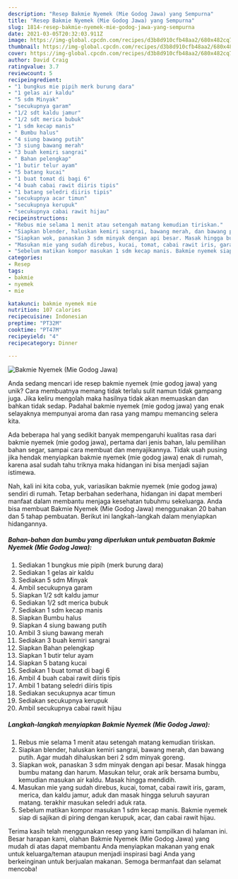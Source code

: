```yaml
---
description: "Resep Bakmie Nyemek (Mie Godog Jawa) yang Sempurna"
title: "Resep Bakmie Nyemek (Mie Godog Jawa) yang Sempurna"
slug: 1814-resep-bakmie-nyemek-mie-godog-jawa-yang-sempurna
date: 2021-03-05T20:32:03.911Z
image: https://img-global.cpcdn.com/recipes/d3b8d910cfb48aa2/680x482cq70/bakmie-nyemek-mie-godog-jawa-foto-resep-utama.jpg
thumbnail: https://img-global.cpcdn.com/recipes/d3b8d910cfb48aa2/680x482cq70/bakmie-nyemek-mie-godog-jawa-foto-resep-utama.jpg
cover: https://img-global.cpcdn.com/recipes/d3b8d910cfb48aa2/680x482cq70/bakmie-nyemek-mie-godog-jawa-foto-resep-utama.jpg
author: David Craig
ratingvalue: 3.7
reviewcount: 5
recipeingredient:
- "1 bungkus mie pipih merk burung dara"
- "1 gelas air kaldu"
- "5 sdm Minyak"
- "secukupnya garam"
- "1/2 sdt kaldu jamur"
- "1/2 sdt merica bubuk"
- "1 sdm kecap manis"
- " Bumbu halus"
- "4 siung bawang putih"
- "3 siung bawang merah"
- "3 buah kemiri sangrai"
- " Bahan pelengkap"
- "1 butir telur ayam"
- "5 batang kucai"
- "1 buat tomat di bagi 6"
- "4 buah cabai rawit diiris tipis"
- "1 batang seledri diiris tipis"
- "secukupnya acar timun"
- "secukupnya kerupuk"
- "secukupnya cabai rawit hijau"
recipeinstructions:
- "Rebus mie selama 1 menit atau setengah matang kemudian tiriskan."
- "Siapkan blender, haluskan kemiri sangrai, bawang merah, dan bawang putih. Agar mudah dihaluskan beri 2 sdm minyak goreng."
- "Siapkan wok, panaskan 3 sdm minyak dengan api besar. Masak hingga bumbu matang dan harum. Masukan telur, orak arik bersama bumbu, kemudian masukan air kaldu. Masak hingga mendidih."
- "Masukan mie yang sudah direbus, kucai, tomat, cabai rawit iris, garam, merica, dan kaldu jamur, aduk dan masak hingga seluruh sayuran matang. terakhir masukan seledri aduk rata."
- "Sebelum matikan kompor masukan 1 sdm kecap manis. Bakmie nyemek siap di sajikan di piring dengan kerupuk, acar, dan cabai rawit hijau."
categories:
- Resep
tags:
- bakmie
- nyemek
- mie

katakunci: bakmie nyemek mie 
nutrition: 107 calories
recipecuisine: Indonesian
preptime: "PT32M"
cooktime: "PT47M"
recipeyield: "4"
recipecategory: Dinner

---
```



![Bakmie Nyemek (Mie Godog Jawa)](https://img-global.cpcdn.com/recipes/d3b8d910cfb48aa2/680x482cq70/bakmie-nyemek-mie-godog-jawa-foto-resep-utama.jpg)

Anda sedang mencari ide resep bakmie nyemek (mie godog jawa) yang unik? Cara membuatnya memang tidak terlalu sulit namun tidak gampang juga. Jika keliru mengolah maka hasilnya tidak akan memuaskan dan bahkan tidak sedap. Padahal bakmie nyemek (mie godog jawa) yang enak selayaknya mempunyai aroma dan rasa yang mampu memancing selera kita.

Ada beberapa hal yang sedikit banyak mempengaruhi kualitas rasa dari bakmie nyemek (mie godog jawa), pertama dari jenis bahan, lalu pemilihan bahan segar, sampai cara membuat dan menyajikannya. Tidak usah pusing jika hendak menyiapkan bakmie nyemek (mie godog jawa) enak di rumah, karena asal sudah tahu triknya maka hidangan ini bisa menjadi sajian istimewa.




Nah, kali ini kita coba, yuk, variasikan bakmie nyemek (mie godog jawa) sendiri di rumah. Tetap berbahan sederhana, hidangan ini dapat memberi manfaat dalam membantu menjaga kesehatan tubuhmu sekeluarga. Anda bisa membuat Bakmie Nyemek (Mie Godog Jawa) menggunakan 20 bahan dan 5 tahap pembuatan. Berikut ini langkah-langkah dalam menyiapkan hidangannya.

<!--inarticleads1-->

##### Bahan-bahan dan bumbu yang diperlukan untuk pembuatan Bakmie Nyemek (Mie Godog Jawa):

1. Sediakan 1 bungkus mie pipih (merk burung dara)
1. Sediakan 1 gelas air kaldu
1. Sediakan 5 sdm Minyak
1. Ambil secukupnya garam
1. Siapkan 1/2 sdt kaldu jamur
1. Sediakan 1/2 sdt merica bubuk
1. Sediakan 1 sdm kecap manis
1. Siapkan  Bumbu halus
1. Siapkan 4 siung bawang putih
1. Ambil 3 siung bawang merah
1. Sediakan 3 buah kemiri sangrai
1. Siapkan  Bahan pelengkap
1. Siapkan 1 butir telur ayam
1. Siapkan 5 batang kucai
1. Sediakan 1 buat tomat di bagi 6
1. Ambil 4 buah cabai rawit diiris tipis
1. Ambil 1 batang seledri diiris tipis
1. Sediakan secukupnya acar timun
1. Sediakan secukupnya kerupuk
1. Ambil secukupnya cabai rawit hijau




<!--inarticleads2-->

##### Langkah-langkah menyiapkan Bakmie Nyemek (Mie Godog Jawa):

1. Rebus mie selama 1 menit atau setengah matang kemudian tiriskan.
1. Siapkan blender, haluskan kemiri sangrai, bawang merah, dan bawang putih. Agar mudah dihaluskan beri 2 sdm minyak goreng.
1. Siapkan wok, panaskan 3 sdm minyak dengan api besar. Masak hingga bumbu matang dan harum. Masukan telur, orak arik bersama bumbu, kemudian masukan air kaldu. Masak hingga mendidih.
1. Masukan mie yang sudah direbus, kucai, tomat, cabai rawit iris, garam, merica, dan kaldu jamur, aduk dan masak hingga seluruh sayuran matang. terakhir masukan seledri aduk rata.
1. Sebelum matikan kompor masukan 1 sdm kecap manis. Bakmie nyemek siap di sajikan di piring dengan kerupuk, acar, dan cabai rawit hijau.




Terima kasih telah menggunakan resep yang kami tampilkan di halaman ini. Besar harapan kami, olahan Bakmie Nyemek (Mie Godog Jawa) yang mudah di atas dapat membantu Anda menyiapkan makanan yang enak untuk keluarga/teman ataupun menjadi inspirasi bagi Anda yang berkeinginan untuk berjualan makanan. Semoga bermanfaat dan selamat mencoba!
